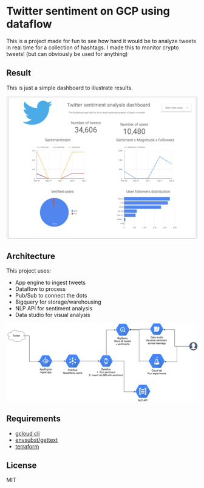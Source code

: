 # Twitter sentiment on GCP using dataflow

This is a project made for fun to see how hard it would be to analyze tweets in real time for a collection of hashtags. I made this to monitor crypto tweets! (but can obviously be used for anything)

## Result

This is just a simple dashboard to illustrate results.

![Demo](./screenshots/data-studio.png "Demo")

## Architecture

This project uses:
* App engine to ingest tweets
* Dataflow to process
* Pub/Sub to connect the dots
* Bigquery for storage/warehousing
* NLP API for sentiment analysis
* Data studio for visual analysis

![architecture](./screenshots/Twitter-sentiment.png "Architecture")



## Requirements

* [gcloud cli](https://cloud.google.com/sdk/gcloud/)
* [envsubst/gettext](https://www.gnu.org/software/gettext/manual/html_node/envsubst-Invocation.html)
* [terraform](https://www.terraform.io)


## License
MIT
